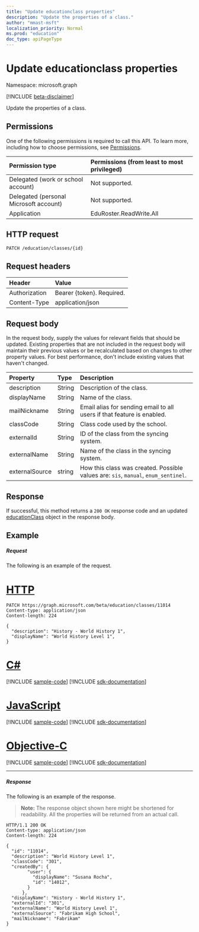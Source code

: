 ```yaml
---
title: "Update educationclass properties"
description: "Update the properties of a class."
author: "mmast-msft"
localization_priority: Normal
ms.prod: "education"
doc_type: apiPageType
---
```


# Update educationclass properties

Namespace: microsoft.graph

[!INCLUDE [beta-disclaimer](../../includes/beta-disclaimer.md)]

Update the properties of a class.

## Permissions
One of the following permissions is required to call this API. To learn more, including how to choose permissions, see [Permissions](/graph/permissions-reference).

|Permission type      | Permissions (from least to most privileged)              |
|:--------------------|:---------------------------------------------------------|
|Delegated (work or school account) |  Not supported.  |
|Delegated (personal Microsoft account) | Not supported.   |
|Application | EduRoster.ReadWrite.All |

## HTTP request
<!-- { "blockType": "ignored" } -->
```http
PATCH /education/classes/{id}
```
## Request headers
| Header       | Value |
|:---------------|:--------|
| Authorization  | Bearer {token}. Required.  |
| Content-Type  | application/json  |

## Request body
In the request body, supply the values for relevant fields that should be updated. Existing properties that are not included in the request body will maintain their previous values or be recalculated based on changes to other property values. For best performance, don't include existing values that haven't changed.

| Property	   | Type	|Description|
|:---------------|:--------|:----------|
|description|String| Description of the class.|
|displayName|String| Name of the class.|
|mailNickname|String| Email alias for sending email to all users if that feature is enabled. |
|classCode|String| Class code used by the school.|
|externalId|String| ID of the class from the syncing system. |
|externalName|String|Name of the class in the syncing system.|
|externalSource|string| How this class was created. Possible values are: `sis`, `manual`, `enum_sentinel`.|

## Response
If successful, this method returns a `200 OK` response code and an updated [educationClass](../resources/educationclass.md) object in the response body.
## Example
##### Request
The following is an example of the request.

# [HTTP](#tab/http)
<!-- {
  "blockType": "request",
  "name": "update_educationclass"
}-->
```http
PATCH https://graph.microsoft.com/beta/education/classes/11014
Content-type: application/json
Content-length: 224

{
  "description": "History - World History 1",
  "displayName": "World History Level 1",
}
```
# [C#](#tab/csharp)
[!INCLUDE [sample-code](../includes/snippets/csharp/update-educationclass-csharp-snippets.md)]
[!INCLUDE [sdk-documentation](../includes/snippets/snippets-sdk-documentation-link.md)]

# [JavaScript](#tab/javascript)
[!INCLUDE [sample-code](../includes/snippets/javascript/update-educationclass-javascript-snippets.md)]
[!INCLUDE [sdk-documentation](../includes/snippets/snippets-sdk-documentation-link.md)]

# [Objective-C](#tab/objc)
[!INCLUDE [sample-code](../includes/snippets/objc/update-educationclass-objc-snippets.md)]
[!INCLUDE [sdk-documentation](../includes/snippets/snippets-sdk-documentation-link.md)]

---

##### Response
The following is an example of the response.

>**Note:** The response object shown here might be shortened for readability. All the properties will be returned from an actual call.

<!-- {
  "blockType": "response",
  "truncated": true,
  "@odata.type": "microsoft.graph.educationClass"
} -->
```http
HTTP/1.1 200 OK
Content-type: application/json
Content-length: 224

{
  "id": "11014",
  "description": "World History Level 1",
  "classCode": "301",
  "createdBy": {
        "user": {
          "displayName": "Susana Rocha",
          "id": "14012",
        }
      },
  "displayName": "History - World History 1",
  "externalId": "301",
  "externalName": "World History Level 1",
  "externalSource": "Fabrikam High School",
  "mailNickname": "Fabrikam"
}
```

<!-- uuid: 8fcb5dbc-d5aa-4681-8e31-b001d5168d79
2015-10-25 14:57:30 UTC -->
<!--
{
  "type": "#page.annotation",
  "description": "Update educationclass",
  "keywords": "",
  "section": "documentation",
  "tocPath": "",
  "suppressions": [
  ]
}
-->
